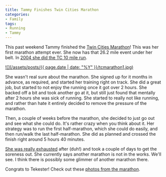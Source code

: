 ```yaml
---
title: Tammy Finishes Twin Cities Marathon
categories:
- Family
tags:
- Running
- Tammy
---
```


This past weekend Tammy finished the [Twin Cities Marathon](http://www.mtcmarathon.org/)! This was her first marathon attempt ever. She now has that 26.2 mile event under her belt. In [2004 she did the TC 10 mile run](/thingelstad/tc-10-mile-run).

[![](/assets/posts/{{ page.date | date: "%Y" }}/tcmarathon1.jpg)](http://www.mtcmarathon.org/)

She wasn't real sure about the marathon. She signed up for it months in advance, as required, and started her training right on track. She did a great job, but started to not enjoy the running once it got over 2 hours. She backed off a bit and took another go at it, but still just found that mentally after 2 hours she was sick of running. She started to really not like running, and rather than hate it entirely decided to remove the pressure of the marathon.

Then, a couple of weeks before the marathon, she decided to just go out and see what she could do. It's rather crazy when you think about it. Her strategy was to run the first half-marathon, which she could do easily, and then run/walk the last half-marathon. She did as planned and crossed the finish right around 5 hours 40 minutes.

[She was really exhausted](http://thingelstad.com/s/photos/album/72157602307308086/photo/1511092632/TC-Marathon-2007-20071007-140515-3085jpg.html) after (duh!) and took a couple of days to get the soreness out. She currently says another marathon is not in the works. We'll see. I think there is possibly some glimmer of another marathon there.

Congrats to Tekester! Check out these [photos from the marathon](http://thingelstad.com/s/photos/album/72157602307308086/TC-Marathon-2007.html).
